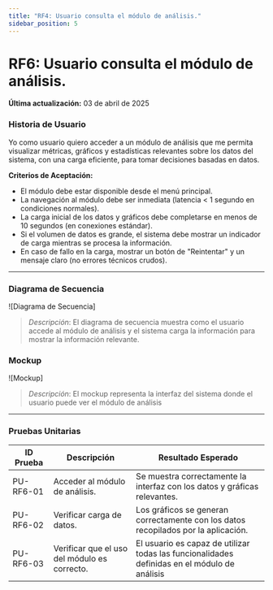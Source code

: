 ```yaml
---
title: "RF4: Usuario consulta el módulo de análisis."  
sidebar_position: 5
---
```


# RF6: Usuario consulta el módulo de análisis.

**Última actualización:** 03 de abril de 2025

### Historia de Usuario

Yo como usuario quiero acceder a un módulo de análisis que me permita visualizar métricas, gráficos y estadísticas relevantes sobre los datos del sistema, con una carga eficiente, para tomar decisiones basadas en datos.

  **Criterios de Aceptación:**
  - El módulo debe estar disponible desde el menú principal.
  - La navegación al módulo debe ser inmediata (latencia < 1 segundo en condiciones normales).
  - La carga inicial de los datos y gráficos debe completarse en menos de 10 segundos (en conexiones estándar).
  - Si el volumen de datos es grande, el sistema debe mostrar un indicador de carga mientras se procesa la información.
  - En caso de fallo en la carga, mostrar un botón de "Reintentar" y un mensaje claro (no errores técnicos crudos).

---

### Diagrama de Secuencia

![Diagrama de Secuencia] 

> *Descripción*: El diagrama de secuencia muestra como el usuario accede al módulo de análisis y el sistema carga la información para mostrar la información relevante.

### Mockup

![Mockup]

> *Descripción*: El mockup representa la interfaz del sistema donde el usuario puede ver el módulo de análisis 

---

### Pruebas Unitarias 
| ID Prueba | Descripción | Resultado Esperado |
|-----------|-------------|--------------------|
|PU-RF6-01|Acceder al módulo de análisis.|Se muestra correctamente la interfaz con los datos y gráficas relevantes.|
|PU-RF6-02|Verificar carga de datos.|Los gráficos se generan correctamente con los datos recopilados por la aplicación.|
|PU-RF6-03|Verificar que el uso del módulo es correcto.|El usuario es capaz de utilizar todas las funcionalidades definidas en el módulo de análisis|